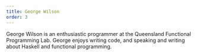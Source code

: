 ```yaml
---
title: George Wilson
order: 3
---
```


George Wilson is an enthusiastic programmer at the Queensland Functional Programming Lab.
George enjoys writing code, and speaking and writing about Haskell and functional programming.
